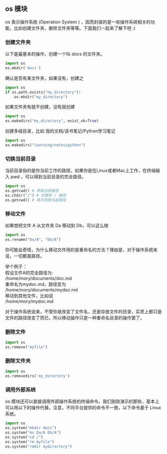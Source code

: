 ## os 模块

os 表示操作系统 (Operation System ) ，因而封装的是一些操作系统相关的功能，比如创建文件夹，删除文件夹等等。下面我们一起来了解下吧 :)


### 创建文件夹

以下是最基本的操作，创建一个叫 docs 的文件夹。

```py
import os
os.mkdir('docs')
```

确认是否有某文件夹，如果没有，创建之
```py
import os
if os.path.exists("my_directory"):
    os.mkdir("my_directory")
```

如果文件夹有就不创建，没有就创建
```py
import os
os.makedirs("my_directory", exist_ok=True)
```

创建多级目录，比如 我的文档/读书笔记/Python学习笔记
```py
import os
os.makedirs("learning/notes/python")
```

### 切换当前目录

当前目录指的是你当前工作的路径，如果你是在Linux或者Mac上工作，在终端输入 pwd ，可以得到当前目录的完全路径。
```py
import os
os.getcwd() # 获取当前路径
os.chdir("/") # 切换到 / 路径
os.getcwd() # 再次获取当前路径
```

### 移动文件

如果想把文件 A 从文件夹 Da 移动到 Db，可以这么做
```py
import os
os.rename("Da/A", "Db/A")
```

你可能会奇怪，为什么移动文件用的是重命名的方法？理由是，对于操作系统来说，一切都是路径。

举个例子：   
假设文件A的完全路径为:   
/home/mory/documents/doc.md   
重命名为mydoc.md，路径变为   
/home/mory/documents/mydoc.md   
移动到其他文件，比如说   
/home/mory/mydoc.md   

对于操作系统说来，不管你是改变了文件名，还是存放文件的目录，实质上都只是文件的路径改变了而已，所以移动操作只是一种重命名目录的操作罢了。


### 删除文件
```py
import os
os.remove("myfile")
```

### 删除文件夹
```py
import os
os.removedirs('my_directory')
```

### 调用外部系统

os 模块还可以直接调用外部操作系统的终端命令。我们刚刚演示的那些，基本上可以用以下的操作代替。注意，不同平台提供的命令不一致，以下命令基于 Linux 系统。
```py
import os
os.system("mkdir docs")
os.system("mv Da/A Db/A")
os.system("cd /")
os.system("rm myfile")
os.system("rmdir mydirectory")
```
